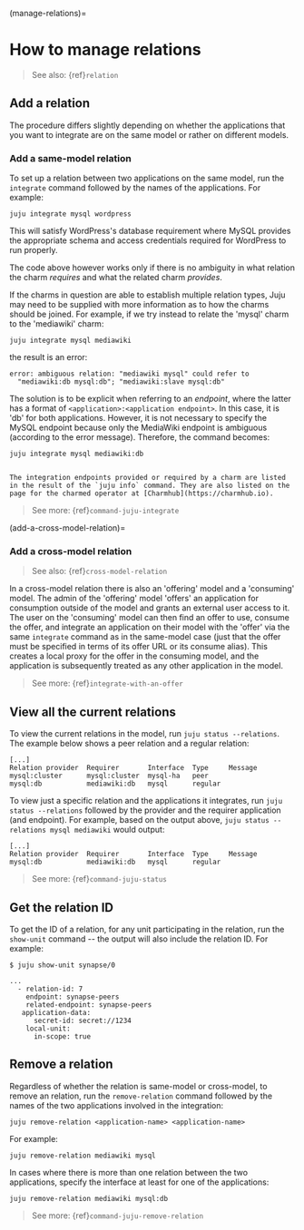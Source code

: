 (manage-relations)=
# How to manage relations

> See also: {ref}`relation`

## Add a relation

<!--TODO: Streamline story, e.g.: Suppose you have two applications, `mysql` and `wordpress`. These applications can only be related in one way-->

The procedure differs slightly depending on whether the applications that you want to integrate are on the same model or rather on different models.

### Add a same-model relation


To set up a relation between two applications on the same model, run the `integrate` command followed by the names of the applications. For example:

```text
juju integrate mysql wordpress
```

This will satisfy WordPress's database requirement where MySQL provides the appropriate schema and access credentials required for WordPress to run properly.

The code above however works only if there is no ambiguity in what relation the charm _requires_ and what the related charm _provides_. 

If the charms in question are able to establish multiple relation types, Juju may need to be supplied with more information as to how the charms should be joined. For example, if we try instead to relate the 'mysql' charm to the 'mediawiki' charm:

```text
juju integrate mysql mediawiki 
```

the result is an error:

``` text
error: ambiguous relation: "mediawiki mysql" could refer to
  "mediawiki:db mysql:db"; "mediawiki:slave mysql:db"
```

The solution is to be explicit when referring to an *endpoint*, where the latter has a format of `<application>:<application endpoint>`. In this case, it is 'db' for both applications. However, it is not necessary to specify the MySQL endpoint because only the MediaWiki endpoint is ambiguous (according to the error message). Therefore, the command becomes:

```text
juju integrate mysql mediawiki:db
```
```{note}

The integration endpoints provided or required by a charm are listed in the result of the `juju info` command. They are also listed on the page for the charmed operator at [Charmhub](https://charmhub.io).

```

> See more: {ref}`command-juju-integrate`


(add-a-cross-model-relation)=
### Add a cross-model relation
> See also: {ref}`cross-model-relation`


In a cross-model relation there is also an 'offering' model and a 'consuming' model. The admin of the 'offering' model 'offers' an application for consumption outside of the model and grants an external user access to it. The user on the 'consuming' model can then find an offer to use, consume the offer, and integrate an application on their model with the 'offer' via the same `integrate` command as in the same-model case (just that the offer must be specified in terms of its offer URL or its consume alias). This creates a local proxy for the offer in the consuming model, and the application is subsequently treated as any other application in the model.

> See more: {ref}`integrate-with-an-offer`

## View all the current relations

To view the current relations in the model, run `juju status --relations`. The example below shows a peer relation and a regular relation:

```text
[...]
Relation provider  Requirer       Interface  Type     Message
mysql:cluster      mysql:cluster  mysql-ha   peer     
mysql:db           mediawiki:db   mysql      regular
```

To view just a specific relation and the applications it integrates,  run `juju status --relations` followed by the provider and the requirer application (and endpoint). For example, based on the output above, `juju status --relations mysql mediawiki` would output: 

```text
[...]
Relation provider  Requirer       Interface  Type     Message  
mysql:db           mediawiki:db   mysql      regular
```

> See more: {ref}`command-juju-status`


## Get the relation ID

To get the ID of a relation, for any unit participating in the relation, run the `show-unit` command -- the output will also include the relation ID. For example:

```text
$ juju show-unit synapse/0
  
...
  - relation-id: 7
    endpoint: synapse-peers
    related-endpoint: synapse-peers
   application-data:
      secret-id: secret://1234
    local-unit:
      in-scope: true
```



## Remove a relation

Regardless of whether the relation is same-model or cross-model, to remove an relation, run the `remove-relation` command followed by  the names of the two applications involved in the integration:

`juju remove-relation <application-name> <application-name>`

For example:

```text
juju remove-relation mediawiki mysql
```

In cases where there is more than one relation between the two applications, specify the interface at least for one of the applications:

```text
juju remove-relation mediawiki mysql:db
```

> See more: {ref}`command-juju-remove-relation`

